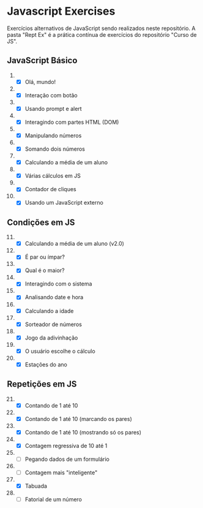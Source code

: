 # Javascript Exercises

Exercícios alternativos de JavaScript sendo realizados neste repositório. A pasta "Rept Ex" é a prática contínua de exercícios do repositório "Curso de JS".

## JavaScript Básico
1. - [x] Olá, mundo!
2. - [x] Interação com botão
3. - [x] Usando prompt e alert
4. - [x] Interagindo com partes HTML (DOM)
5. - [x] Manipulando números
6. - [x] Somando dois números
7. - [x] Calculando a média de um aluno
8. - [x] Várias cálculos em JS
9. - [x] Contador de cliques
10. - [x] Usando um JavaScript externo

## Condições em JS
11. - [x] Calculando a média de um aluno (v2.0)
12. - [x] É par ou ímpar?
13. - [x] Qual é o maior?
14. - [x] Interagindo com o sistema
15. - [x] Analisando date e hora
16. - [x] Calculando a idade
17. - [x] Sorteador de números
18. - [x] Jogo da adivinhação
19. - [x] O usuário escolhe o cálculo
20. - [x] Estações do ano

## Repetições em JS
21. - [x] Contando de 1 até 10
22. - [x] Contando de 1 até 10 (marcando os pares)
23. - [x] Contando de 1 até 10 (mostrando só os pares)
24. - [x] Contagem regressiva de 10 até 1
25. - [ ] Pegando dados de um formulário
26. - [ ] Contagem mais "inteligente"
27. - [x] Tabuada
28. - [ ] Fatorial de um número
